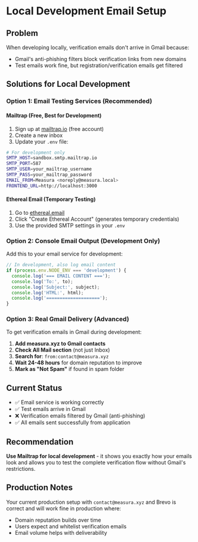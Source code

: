 # Local Development Email Setup

## Problem

When developing locally, verification emails don't arrive in Gmail because:

- Gmail's anti-phishing filters block verification links from new domains
- Test emails work fine, but registration/verification emails get filtered

## Solutions for Local Development

### Option 1: Email Testing Services (Recommended)

#### Mailtrap (Free, Best for Development)

1. Sign up at [mailtrap.io](https://mailtrap.io) (free account)
2. Create a new inbox
3. Update your `.env` file:

```bash
# For development only
SMTP_HOST=sandbox.smtp.mailtrap.io
SMTP_PORT=587
SMTP_USER=your_mailtrap_username
SMTP_PASS=your_mailtrap_password
EMAIL_FROM=Measura <noreply@measura.local>
FRONTEND_URL=http://localhost:3000
```

#### Ethereal Email (Temporary Testing)

1. Go to [ethereal.email](https://ethereal.email)
2. Click "Create Ethereal Account" (generates temporary credentials)
3. Use the provided SMTP settings in your `.env`

### Option 2: Console Email Output (Development Only)

Add this to your email service for development:

```typescript
// In development, also log email content
if (process.env.NODE_ENV === 'development') {
  console.log('=== EMAIL CONTENT ===');
  console.log('To:', to);
  console.log('Subject:', subject);
  console.log('HTML:', html);
  console.log('====================');
}
```

### Option 3: Real Gmail Delivery (Advanced)

To get verification emails in Gmail during development:

1. **Add measura.xyz to Gmail contacts**
2. **Check All Mail section** (not just Inbox)
3. **Search for**: `from:contact@measura.xyz`
4. **Wait 24-48 hours** for domain reputation to improve
5. **Mark as "Not Spam"** if found in spam folder

## Current Status

- ✅ Email service is working correctly
- ✅ Test emails arrive in Gmail
- ❌ Verification emails filtered by Gmail (anti-phishing)
- ✅ All emails sent successfully from application

## Recommendation

**Use Mailtrap for local development** - it shows you exactly how your emails look and allows you to test the complete verification flow without Gmail's restrictions.

## Production Notes

Your current production setup with `contact@measura.xyz` and Brevo is correct and will work fine in production where:

- Domain reputation builds over time
- Users expect and whitelist verification emails
- Email volume helps with deliverability
